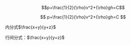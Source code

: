 ```math
p+\frac{1}{2}{\rho}v^2+{\rho}gh=C
```

$$ p+\frac{1}{2}{\rho}v^2+{\rho}gh=C $$

内分式$\frac{x+y}{y+z}$

行间分式：$\frac{x+y}{y+z}$
